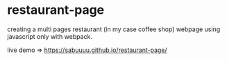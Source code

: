# restaurant-page

creating a multi pages restaurant (in my case coffee shop) webpage using javascript only with webpack.

live demo => https://sabuuuu.github.io/restaurant-page/
